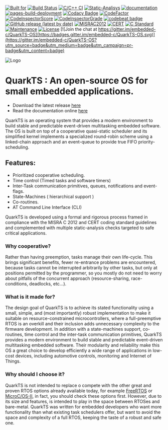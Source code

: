 [![Built for](https://img.shields.io/badge/built%20for-microcontrollers-lightgrey?logo=WhiteSource)](https://github.com/kmilo17pet/QuarkTS)
[![Build Status](https://travis-ci.org/kmilo17pet/QuarkTS.svg?branch=master)](https://travis-ci.org/kmilo17pet/QuarkTS)
[![C/C++ CI](https://github.com/kmilo17pet/QuarkTS/actions/workflows/c-cpp.yml/badge.svg)](https://github.com/kmilo17pet/QuarkTS/actions/workflows/c-cpp.yml)
[![Static-Analisys](https://github.com/kmilo17pet/QuarkTS/actions/workflows/static-analisys.yml/badge.svg)](https://github.com/kmilo17pet/QuarkTS/actions/workflows/static-analisys.yml)
[![documentation](https://github.com/kmilo17pet/QuarkTS/actions/workflows/doxygen_gen.yml/badge.svg)](https://github.com/kmilo17pet/QuarkTS/actions/workflows/doxygen_gen.yml)
[![pages-build-deployment](https://github.com/kmilo17pet/QuarkTS/actions/workflows/pages/pages-build-deployment/badge.svg)](https://github.com/kmilo17pet/QuarkTS/actions/workflows/pages/pages-build-deployment)
[![Codacy Badge](https://app.codacy.com/project/badge/Grade/dafb526ca7674630901e873b713c2047)](https://www.codacy.com/gh/kmilo17pet/QuarkTS/dashboard?utm_source=github.com&amp;utm_medium=referral&amp;utm_content=kmilo17pet/QuarkTS&amp;utm_campaign=Badge_Grade)
[![CodeFactor](https://www.codefactor.io/repository/github/kmilo17pet/quarkts/badge)](https://www.codefactor.io/repository/github/kmilo17pet/quarkts)
[![CodeInspectorScore](https://api.codiga.io/project/27196/score/svg)](https://frontend.code-inspector.com/project/27196/dashboard)
[![CodeInspectorGrade](https://api.codiga.io/project/27196/status/svg)](https://frontend.code-inspector.com/project/27196/dashboard)
[![codebeat badge](https://codebeat.co/badges/1f19102c-d660-4529-8cad-da5c7b578913)](https://codebeat.co/projects/github-com-kmilo17pet-quarkts-kernel)
[![GitHub release (latest by date)](https://img.shields.io/github/v/release/TECREA/QuarkTS?logo=webpack)](https://github.com/TECREA/QuarkTS/releases)
[![MISRAC2012](https://img.shields.io/badge/MISRAC2012-Compliant-blue.svg?logo=verizon)](https://www.misra.org.uk/)
[![CERT](https://img.shields.io/badge/CERT-Compliant-blue.svg?logo=c)](https://wiki.sei.cmu.edu/confluence/display/seccode/SEI+CERT+Coding+Standards)
[![C Standard](https://img.shields.io/badge/STD-C99-green.svg?logo=c)](https://en.wikipedia.org/wiki/C99)
[![Maintenance](https://img.shields.io/badge/Maintained%3F-yes-green.svg?logo=textpattern)](https://github.com/TECREA/QuarkTS/graphs/commit-activity)
[![License](https://img.shields.io/github/license/TECREA/QuarkTS?logo=livejournal)](https://github.com/TECREA/QuarkTS/blob/master/LICENSE) [![Join the chat at https://gitter.im/embedded-c/QuarkTS-OS](https://badges.gitter.im/embedded-c/QuarkTS-OS.svg)](https://gitter.im/embedded-c/QuarkTS-OS?utm_source=badge&utm_medium=badge&utm_campaign=pr-badge&utm_content=badge)

![Logo](https://github.com/kmilo17pet/QuarkTS/blob/master/doc/quarktslogo.png)

# QuarkTS : An open-source OS for small embedded applications.

* Download the latest release [here](https://github.com/TECREA/QuarkTS/releases)
* Read the documentation online [here](https://kmilo17pet.github.io/QuarkTS/)

QuarkTS is an operating system that provides a modern environment to build stable and predictable event-driven multitasking embedded software. The OS is built on top of a cooperative quasi-static scheduler and its simplified kernel implements a specialized round-robin scheme using a linked-chain approach and an event-queue to provide true FIFO priority-scheduling.

## Features:
- Prioritized cooperative scheduling.
- Time control (Timed tasks and software timers)
- Inter-Task communication primitives, queues, notifications and event-flags.
- State-Machines ( hierarchical support )
- Co-routines.
- AT Command Line Interface (CLI)

QuarkTS is developed using a formal and rigorous process framed in compliance with the MISRA C 2012 and CERT coding standard guidelines and complemented with multiple static-analysis checks targeted to safe critical applications. 

### Why cooperative?

Rather than having preemption, tasks manage their own life-cycle. This brings significant benefits, fewer re-entrance problems are encountered, because tasks cannot be interrupted arbitrarily by other tasks, but only at positions permitted by the programmer, so you mostly do not need to worry about pitfalls of the concurrent approach (resource-sharing, race-conditions, deadlocks, etc...). 

### What is it made for?

The design goal of QuarkTS is to achieve its stated functionality using a small, simple, and (most importantly) robust implementation to make it suitable on resource-constrained microcontrollers, where a full-preemptive RTOS is an overkill and their inclusion adds unnecessary complexity to the firmware development. In addition with a state-machines support, co-routines, time control and the inter-task communication primitives, QuarkTS provides a modern environment to build stable and predictable event-driven multitasking embedded software. Their modularity and reliability make this OS a great choice to develop efficiently a wide range of applications in low-cost devices, including automotive controls, monitoring and Internet of Things.

### Why should I choose it?

QuarkTS is not intended to replace o compete with the other great and proven RTOS options already available today, for example [FreeRTOS](https://freertos.org/) or [MicroC/OS-II](https://www.micrium.com/rtos/), in fact, you should check these options first. However, due to its size and features, is intended to play in the space between RTOSes and bare-metal. QuarkTS was written for embedded developers who want more functionality than what existing task schedulers offer, but want to avoid the space and complexity of a full RTOS, keeping the taste of a robust and safe one. 


